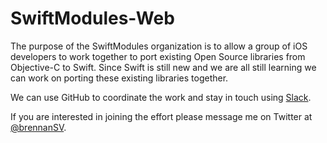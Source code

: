 # SwiftModules-Web
The purpose of the SwiftModules organization is to allow a group of iOS developers
to work together to port existing Open Source libraries from Objective-C to
Swift. Since Swift is still new and we are all still learning we can work on 
porting these existing libraries together.

We can use GitHub to coordinate the work and stay in touch using [Slack](http://swiftmodules.slack.com).

If you are interested in joining the effort please message me on Twitter at [@brennanSV](http://twitter.com/brennanSV).
